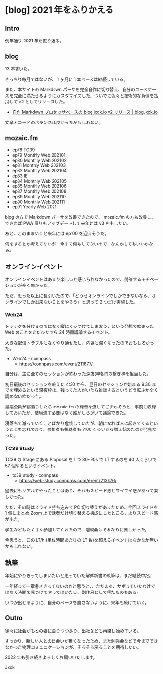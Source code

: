 # [blog] 2021 年をふりかえる

## Intro

例年通り 2021 年を振り返る。

## blog

13 本書いた。

きっちり毎月ではないが、 1 ヶ月に 1 本ペースは継続している。

また、本サイトの Markdown パーサを完全自作に切り替え、自分のユースケースを完全に満たせるようにカスタマイズした。ついでに色々と技術的な負債を払拭して v2 としてリリースした。

- [自作 Markdown プロセッサベースの blog.jxck.io v2 リリース | blog.jxck.io](https://blog.jxck.io/entries/2021-11-30/blog-v2-release.html)

文章とコードのバランスは良かったかもしれない。

## mozaic.fm

- ep78 TC39
- ep79 Monthly Web 202101
- ep80 Monthly Web 202102
- ep81 Monthly Web 202103
- ep82 Monthly Web 202104
- ep83 IE
- ep84 Monthly Web 202105
- ep85 Monthly Web 202106
- ep87 Monthly Web 202108
- ep89 Monthly Web 202110
- ep90 Monthly Web 202111
- ep91 Yearly Web 2021

blog の方で Markdown パーサを改善できたので、 mozaic.fm の方も改善し、できれば PWA 周りもアップデートして来年には v3 を出したい。

あと、このままいくと来年には ep100 を迎えそうだ。

何をするとか考えてないが、今まで何もしてないので、なんかしてもいいかなぁ。

## オンラインイベント

オンラインイベントはあまり楽しいと感じられなかったので、開催するモチベーションが全く無かった。

ただ、思った以上に長引いたので、「どうせオンラインでしかできないなら、オンラインでしか出来ないことをやろう」と思って 2 つだけ実施した。

### Web24

トラックを分けるのではなく縦にくっつけてしまおう、という発想で始まった Web のことをただひたすら 24 時間議論するイベント。

大きな配信トラブルもなくやり通せたし、内容も濃くなったのでおもしろかった。

- Web24 - connpass
  - https://connpass.com/event/211877/

自分は、主に全てのセッションが終わった深夜(早朝?)の繋ぎ枠を担当した。

初日最後のセッションを終えた 4:30 から、翌日のセッションが始まる 9:30 までを埋めるという深夜枠は、残ってた人がいたら雑談するというどう転ぶか全く読めない枠だった。

最悪全員が寝落ちしたら mozaic.fm の録音を流してごまかそうと、事前に収録しておいたが、結局流す必要はなく誰かしらがいて議論できた。

寝落ちて減っていくことばかり危惧していたが、朝になれば人は起きてくるということを忘れており、参加者も視聴者も 7:00 くらいから増え始めたのが発見だった。

### TC39 Study

TC39 の Stage にある Proposal を 1 つ 30~90s で LT するのを 40 人くらいで 57 個やるというイベント。

- tc39_study - connpass
  - https://web-study.connpass.com/event/213676/

過去にもリアルでやったことはあり、それもスピード感とワイワイ感があって楽しかった。

ただ、その時はスライド持ち込みで PC 切り替えがあったため、今回スライドを 1 個にまとめ Zoom 上で話者だけ切り替える構成にしたところ、よりスピード感が出た。

学生などもたくさん参加してくれたので、懇親会もそれなりに楽しかった。

今思うと、この LT/h (単位時間あたりの LT 数)を超えるイベントはなかなか無いかもしれない。

## 執筆

年始にやりきってしまいたいと思っていた解体新書の執筆は、まだ継続中だ。

一年経って一章書ききってないのかと思うと、、ただまあ、サボっていたわけではなく時間を見つけてやってはいたし、副作用として得たものもある。

いつか出せるように、自分のペースを崩さないように、来年も続けていく。

## Outro

徐々に社会がもとの姿に戻りつつあり、出社なども再開し始めている。

すっかり、新しい人との出会いが無くなったため、また勉強会などで今までできなかった物理コミュニケーションが、そろそろ戻ることを期待したい。

2022 年も引き続きよろしくお願いいたします。

Jxck
